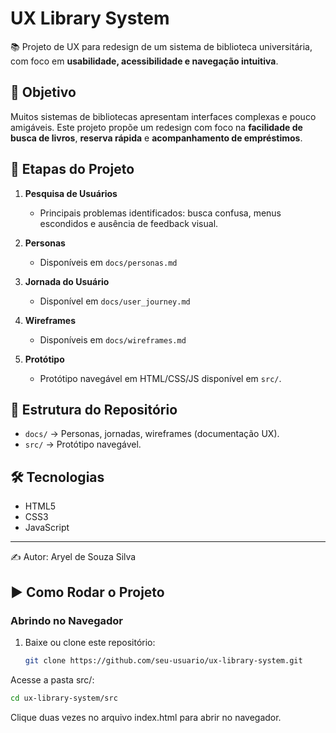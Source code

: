 # UX Library System

📚 Projeto de UX para redesign de um sistema de biblioteca universitária, com foco em **usabilidade, acessibilidade e navegação intuitiva**.

## 🎯 Objetivo
Muitos sistemas de bibliotecas apresentam interfaces complexas e pouco amigáveis. Este projeto propõe um redesign com foco na **facilidade de busca de livros**, **reserva rápida** e **acompanhamento de empréstimos**.

## 🚀 Etapas do Projeto
1. **Pesquisa de Usuários**  
   - Principais problemas identificados: busca confusa, menus escondidos e ausência de feedback visual.

2. **Personas**  
   - Disponíveis em `docs/personas.md`

3. **Jornada do Usuário**  
   - Disponível em `docs/user_journey.md`

4. **Wireframes**  
   - Disponíveis em `docs/wireframes.md`

5. **Protótipo**  
   - Protótipo navegável em HTML/CSS/JS disponível em `src/`.

## 📂 Estrutura do Repositório
- `docs/` → Personas, jornadas, wireframes (documentação UX).  
- `src/` → Protótipo navegável.  

## 🛠️ Tecnologias
- HTML5  
- CSS3  
- JavaScript  

---
✍️ Autor: Aryel de Souza Silva
## ▶️ Como Rodar o Projeto

### Abrindo no Navegador
1. Baixe ou clone este repositório:
   ```bash
   git clone https://github.com/seu-usuario/ux-library-system.git

Acesse a pasta src/:
```bash
cd ux-library-system/src
```
Clique duas vezes no arquivo index.html para abrir no navegador.

